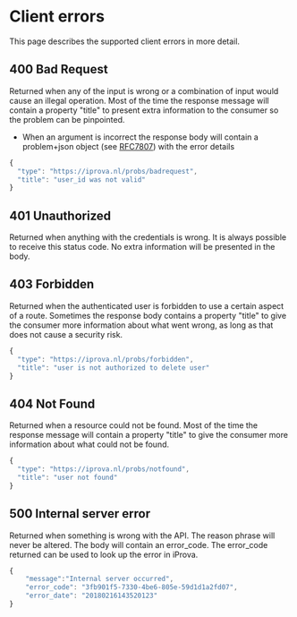 # Client errors
This page describes the supported client errors in more detail.

## 400 Bad Request
Returned when any of the input is wrong or a combination of input would cause an illegal operation. Most of the time the response message will contain a property "title" to present extra information to the consumer so the problem can be pinpointed.

 - When an argument is incorrect the response body will contain a problem+json object (see [RFC7807](https://tools.ietf.org/html/rfc7807)) with the error details
```javascript
{
  "type": "https://iprova.nl/probs/badrequest",
  "title": "user_id was not valid"
}
```

## 401 Unauthorized
Returned when anything with the credentials is wrong. It is always possible to receive this status code. No extra information will be presented in the body.

## 403 Forbidden
Returned when the authenticated user is forbidden to use a certain aspect of a route. Sometimes the response body contains a property "title" to give the consumer more information about what went wrong, as long as that does not cause a security risk.
```javascript
{
  "type": "https://iprova.nl/probs/forbidden",
  "title": "user is not authorized to delete user"
}
```

## 404 Not Found
Returned when a resource could not be found. Most of the time the response message will contain a property "title" to give the consumer more information about what could not be found.
```javascript
{
  "type": "https://iprova.nl/probs/notfound",
  "title": "user not found"
}
```

## 500 Internal server error
Returned when something is wrong with the API. The reason phrase will never be altered. The body will contain an error_code. The error_code returned can be used to look up the error in iProva.

```javascript
{
    "message":"Internal server occurred",
    "error_code": "3fb901f5-7330-4be6-805e-59d1d1a2fd07",
    "error_date": "20180216143520123"
}
```
